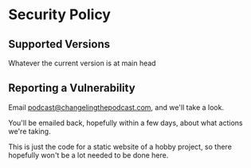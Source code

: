 # Security Policy

## Supported Versions

Whatever the current version is at main head

## Reporting a Vulnerability

Email podcast@changelingthepodcast.com, and we'll take a look.

You'll be emailed back, hopefully within a few days, about what actions we're taking.

This is just the code for a static website of a hobby project, so there hopefully won't be a lot needed to be done here.
